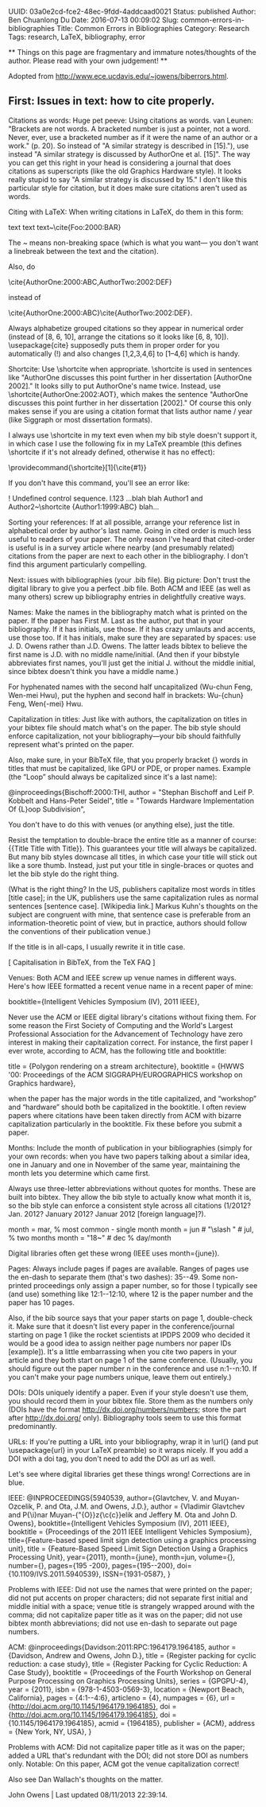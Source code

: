 UUID: 03a0e2cd-fce2-48ec-9fdd-4addcaad0021
Status: published
Author: Ben Chuanlong Du
Date: 2016-07-13 00:09:02
Slug: common-errors-in-bibliographies
Title: Common Errors in Bibliographies
Category: Research
Tags: research, LaTeX, bibliography, error

**
Things on this page are fragmentary and immature notes/thoughts of the author. 
Please read with your own judgement!
**
 


Adopted from <http://www.ece.ucdavis.edu/~jowens/biberrors.html>.

## First: Issues in text: how to cite properly.

Citations as words: Huge pet peeve: Using citations as words. 
van Leunen: "Brackets are not words. 
A bracketed number is just a pointer, not a word. 
Never, ever, use a bracketed number as if it were the name of an author or a work." (p. 20). 
So instead of "A similar strategy is described in [15]."), 
use instead "A similar strategy is discussed by AuthorOne et al. [15]". 
The way you can get this right in your head is considering a journal 
that does citations as superscripts (like the old Graphics Hardware style). 
It looks really stupid to say "A similar strategy is discussed by 15." 
I don't like this particular style for citation, 
but it does make sure citations aren't used as words.

Citing with LaTeX: When writing citations in LaTeX, do them in this form:

text text text~\cite{Foo:2000:BAR}

The ~ means non-breaking space (which is what you want—
you don't want a linebreak between the text and the citation).

Also, do

\cite{AuthorOne:2000:ABC,AuthorTwo:2002:DEF}

instead of

\cite{AuthorOne:2000:ABC}\cite{AuthorTwo:2002:DEF}.

Always alphabetize grouped citations so they appear in numerical order (instead of [8, 6, 10], 
arrange the citations so it looks like [6, 8, 10]). 
\usepackage{cite} supposedly puts them in proper order for you automatically (!) 
and also changes [1,2,3,4,6] to [1–4,6] which is handy.

Shortcite: Use \shortcite when appropriate. 
\shortcite is used in sentences like "AuthorOne discusses this point 
further in her dissertation [AuthorOne 2002]." 
It looks silly to put AuthorOne's name twice. 
Instead, use \shortcite{AuthorOne:2002:AOT}, 
which makes the sentence "AuthorOne discusses this point further in her dissertation [2002]." 
Of course this only makes sense if you are using a citation format 
that lists author name / year (like Siggraph or most dissertation formats).

I always use \shortcite in my text even when my bib style doesn't support it, 
in which case I use the following fix in my LaTeX preamble (this defines \shortcite if it's not already defined, otherwise it has no effect):

\providecommand{\shortcite}[1]{\cite{#1}}

If you don't have this command, you'll see an error like:

! Undefined control sequence.
l.123 ...blah blah Author1 and Author2~\shortcite {Author1:1999:ABC} blah...

Sorting your references: If at all possible, arrange your reference list in alphabetical order by author's last name. Going in cited order is much less useful to readers of your paper. The only reason I've heard that cited-order is useful is in a survey article where nearby (and presumably related) citations from the paper are next to each other in the bibliography. I don't find this argument particularly compelling.

Next: issues with bibliographies (your .bib file). Big picture: Don't trust the digital library to give you a perfect .bib file. Both ACM and IEEE (as well as many others) screw up bibliography entries in delightfully creative ways.

Names: Make the names in the bibliography match what is printed on the paper. If the paper has First M. Last as the author, put that in your bibliography. If it has initials, use those. If it has crazy umlauts and accents, use those too. If it has initials, make sure they are separated by spaces: use J. D. Owens rather than J.D. Owens. The latter leads bibtex to believe the first name is J.D. with no middle name/initial. (And then if your bibstyle abbreviates first names, you'll just get the initial J. without the middle initial, since bibtex doesn't think you have a middle name.)

For hyphenated names with the second half uncapitalized (Wu-chun Feng, Wen-mei Hwu), put the hyphen and second half in brackets: Wu-{chun} Feng, Wen{-mei} Hwu.

Capitalization in titles: Just like with authors, the capitalization on titles in your bibtex file should match what's on the paper. The bib style should enforce capitalization, not your bibliography—your bib should faithfully represent what's printed on the paper.

Also, make sure, in your BibTeX file, that you properly bracket {} words in titles that must be capitalized, like GPU or PDE, or proper names. Example (the “Loop” should always be capitalized since it's a last name):

@inproceedings{Bischoff:2000:THI,
author = "Stephan Bischoff and Leif P. Kobbelt and Hans-Peter Seidel",
title = "Towards Hardware Implementation Of {L}oop Subdivision",

You don't have to do this with venues (or anything else), just the title.

Resist the temptation to double-brace the entire title as a manner of course: {{Title Title with Title}}. This guarantees your title will always be capitalized. But many bib styles downcase all titles, in which case your title will stick out like a sore thumb. Instead, just put your title in single-braces or quotes and let the bib style do the right thing.

(What is the right thing? In the US, publishers capitalize most words in titles [title case]; in the UK, publishers use the same capitalization rules as normal sentences [sentence case]. [Wikipedia link.] Markus Kuhn's thoughts on the subject are congruent with mine, that sentence case is preferable from an information-theoretic point of view, but in practice, authors should follow the conventions of their publication venue.)

If the title is in all-caps, I usually rewrite it in title case.

[ Capitalisation in BibTeX, from the TeX FAQ ]

Venues: Both ACM and IEEE screw up venue names in different ways. Here's how IEEE formatted a recent venue name in a recent paper of mine:

booktitle={Intelligent Vehicles Symposium (IV), 2011 IEEE},

Never use the ACM or IEEE digital library's citations without fixing them. For some reason the First Society of Computing and the World's Largest Professional Association for the Advancement of Technology have zero interest in making their capitalization correct. For instance, the first paper I ever wrote, according to ACM, has the following title and booktitle:

title = {Polygon rendering on a stream architecture},
booktitle = {HWWS '00: Proceedings of the ACM SIGGRAPH/EUROGRAPHICS workshop on Graphics hardware},

when the paper has the major words in the title capitalized, and “workshop” and “hardware” should both be capitalized in the booktitle. I often review papers where citations have been taken directly from ACM with bizarre capitalization particularly in the booktitle. Fix these before you submit a paper.

Months: Include the month of publication in your bibliographies (simply for your own records: when you have two papers talking about a similar idea, one in January and one in November of the same year, maintaining the month lets you determine which came first.

Always use three-letter abbreviations without quotes for months. These are built into bibtex. They allow the bib style to actually know what month it is, so the bib style can enforce a consistent style across all citations (1/2012? Jan. 2012? January 2012? Januar 2012 [foreign language]?).

month = mar, % most common - single month
month = jun # "\slash " # jul, % two months
month = "18~" # dec % day/month

Digital libraries often get these wrong (IEEE uses month={june}).

Pages: Always include pages if pages are available. Ranges of pages use the en-dash to separate them (that's two dashes): 35--49. Some non-printed proceedings only assign a paper number, so for those I typically see (and use) something like 12:1--12:10, where 12 is the paper number and the paper has 10 pages.

Also, if the bib source says that your paper starts on page 1, double-check it. Make sure that it doesn't list every paper in the conference/journal starting on page 1 (like the rocket scientists at IPDPS 2009 who decided it would be a good idea to assign neither page numbers nor paper IDs [example]). It's a little embarrassing when you cite two papers in your article and they both start on page 1 of the same conference. (Usually, you should figure out the paper number n in the conference and use n:1--n:10. If you can't make your page numbers unique, leave them out entirely.)

DOIs: DOIs uniquely identify a paper. Even if your style doesn't use them, you should record them in your bibtex file. Store them as the numbers only (DOIs have the format http://dx.doi.org/numbers/numbers; store the part after http://dx.doi.org/ only). Bibliography tools seem to use this format predominantly.

URLs: If you're putting a URL into your bibliography, wrap it in \url{} (and put \usepackage{url} in your LaTeX preamble) so it wraps nicely. If you add a DOI with a doi tag, you don't need to add the DOI as url as well.

Let's see where digital libraries get these things wrong! Corrections are in blue.

IEEE:
@INPROCEEDINGS{5940539,
author={Glavtchev, V. and Muyan-Ozcelik, P. and Ota, J.M. and Owens, J.D.},
author = {Vladimir Glavtchev and P{\i}nar Muyan-{\"{O}}z{\c{c}}elik and Jeffery M. Ota and John D. Owens},
booktitle={Intelligent Vehicles Symposium (IV), 2011 IEEE},
booktitle = {Proceedings of the 2011 IEEE Intelligent Vehicles Symposium},
title={Feature-based speed limit sign detection using a graphics processing unit},
title = {Feature-Based Speed Limit Sign Detection Using a Graphics Processing Unit},
year={2011},
month={june},
month=jun,
volume={},
number={},
pages={195 -200},
pages={195--200},
doi={10.1109/IVS.2011.5940539},
ISSN={1931-0587},
}

Problems with IEEE: Did not use the names that were printed on the paper; did not put accents on proper characters; did not separate first initial and middle initial with a space; venue title is strangely wrapped around with the comma; did not capitalize paper title as it was on the paper; did not use bibtex month abbreviations; did not use en-dash to separate out page numbers.

ACM:
@inproceedings{Davidson:2011:RPC:1964179.1964185,
author = {Davidson, Andrew and Owens, John D.},
title = {Register packing for cyclic reduction: a case study},
title = {Register Packing for Cyclic Reduction: A Case Study},
booktitle = {Proceedings of the Fourth Workshop on General Purpose Processing on Graphics Processing Units},
series = {GPGPU-4},
year = {2011},
isbn = {978-1-4503-0569-3},
location = {Newport Beach, California},
pages = {4:1--4:6},
articleno = {4},
numpages = {6},
url = {http://doi.acm.org/10.1145/1964179.1964185},
doi = {http://doi.acm.org/10.1145/1964179.1964185},
doi = {10.1145/1964179.1964185},
acmid = {1964185},
publisher = {ACM},
address = {New York, NY, USA},
}

Problems with ACM: Did not capitalize paper title as it was on the paper; added a URL that's redundant with the DOI; did not store DOI as numbers only. Notable: On this paper, ACM got the venue capitalization correct!

Also see Dan Wallach's thoughts on the matter.

John Owens | Last updated 08/11/2013 22:39:14.

